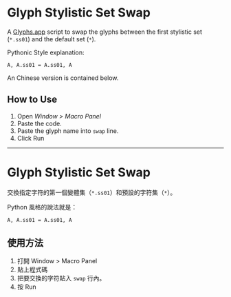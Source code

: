 # Glyph Stylistic Set Swap

A [Glyphs.app](https://glyphsapp.com/) script to swap the glyphs between the first stylistic set (`*.ss01`) and the default set (`*`).

Pythonic Style explanation:

```
A, A.ss01 = A.ss01, A
```

An Chinese version is contained below.

## How to Use

1. Open *Window > Macro Panel*
2. Paste the code.
3. Paste the glyph name into `swap` line.
4. Click Run


***

# Glyph Stylistic Set Swap

交換指定字符的第一個變體集（`*.ss01`）和預設的字符集（`*`）。

Python 風格的說法就是：

```
A, A.ss01 = A.ss01, A
```

## 使用方法

1. 打開 Window > Macro Panel
2. 貼上程式碼
3. 把要交換的字符貼入 `swap` 行內。
4. 按 Run



[^1]: https://glyphsapp.com/learn/stylistic-sets